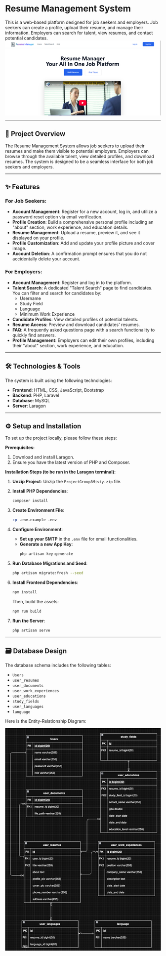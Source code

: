 # Resume Management System

This is a web-based platform designed for job seekers and employers. Job seekers can create a profile, upload their resume, and manage their information. Employers can search for talent, view resumes, and contact potential candidates.
<img src="public\assets\ResumeManagerHomepage.png" alt="ERD Diagram" width="1000"/>
***

## 🚀 Project Overview

The Resume Management System allows job seekers to upload their resumes and make them visible to potential employers. Employers can browse through the available talent, view detailed profiles, and download resumes. The system is designed to be a seamless interface for both job seekers and employers.

***

## ✨ Features

### For Job Seekers:
* **Account Management**: Register for a new account, log in, and utilize a password reset option via email verification.
* **Profile Creation**: Build a comprehensive personal profile including an "about" section, work experience, and education details.
* **Resume Management**: Upload a resume, preview it, and see it displayed on your profile.
* **Profile Customization**: Add and update your profile picture and cover image.
* **Account Deletion**: A confirmation prompt ensures that you do not accidentally delete your account.

### For Employers:
* **Account Management**: Register and log in to the platform.
* **Talent Search**: A dedicated "Talent Search" page to find candidates. You can filter and search for candidates by:
    * Username
    * Study Field
    * Language
    * Minimum Work Experience
* **Candidate Profiles**: View detailed profiles of potential talents.
* **Resume Access**: Preview and download candidates' resumes.
* **FAQ**: A frequently asked questions page with a search functionality to quickly find answers.
* **Profile Management**: Employers can edit their own profiles, including their "about" section, work experience, and education.

***

## 🛠️ Technologies & Tools

The system is built using the following technologies:

* **Frontend**: HTML, CSS, JavaScript, Bootstrap
* **Backend**: PHP, Laravel
* **Database**: MySQL
* **Server**: Laragon

***

## ⚙️ Setup and Installation

To set up the project locally, please follow these steps:

**Prerequisites:**
1.  Download and install Laragon.
2.  Ensure you have the latest version of PHP and Composer.

**Installation Steps (to be run in the Laragon terminal):**

1.  **Unzip Project**: Unzip the `ProjectGroup8Misty.zip` file.
2.  **Install PHP Dependencies**:
    ```bash
    composer install
    ```
   
3.  **Create Environment File**:
    ```bash
    cp .env.example .env
    ```
   
4.  **Configure Environment**:
    * **Set up your SMTP** in the `.env` file for email functionalities.
    * **Generate a new App Key**:
        ```bash
        php artisan key:generate
        ```
       
5.  **Run Database Migrations and Seed**:
    ```bash
    php artisan migrate:fresh --seed
    ```
   
6.  **Install Frontend Dependencies**:
    ```bash
    npm install
    ```
   
    Then, build the assets:
    ```bash
    npm run build
    ```
   
7.  **Run the Server**:
    ```bash
    php artisan serve
    ```

***

## 🗃️ Database Design

The database schema includes the following tables:
* `Users`
* `user_resumes`
* `user_documents`
* `user_work_experiences`
* `user_educations`
* `study_fields`
* `user_languages`
* `language`

Here is the Entity-Relationship Diagram:

<img src="public/assets/ERD_Diagram.jpg" alt="ERD Diagram" width="600"/>

